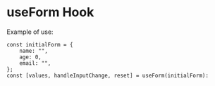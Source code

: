 # useForm Hook

Example of use:

```
const initialForm = {
    name: "",
    age: 0,
    email: "",
};
const [values, handleInputChange, reset] = useForm(initialForm):
```
